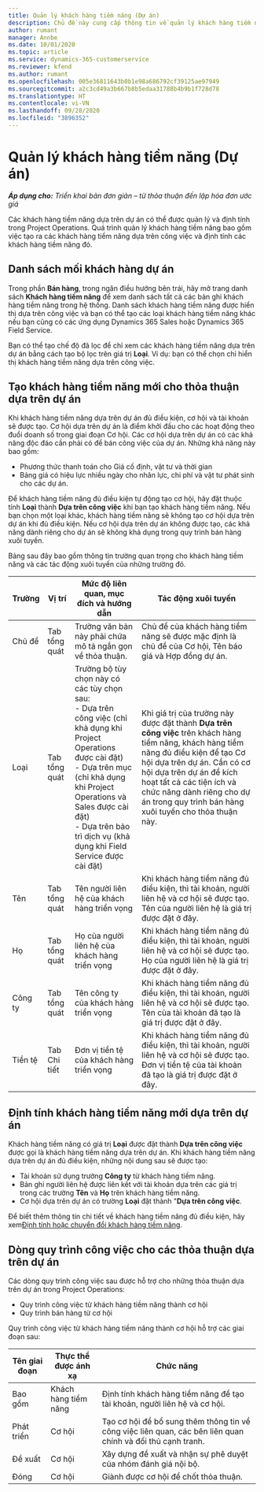 ```yaml
---
title: Quản lý khách hàng tiềm năng (Dự án)
description: Chủ đề này cung cấp thông tin về quản lý khách hàng tiềm năng dựa trên dự án (dự án).
author: rumant
manager: Annbe
ms.date: 10/01/2020
ms.topic: article
ms.service: dynamics-365-customerservice
ms.reviewer: kfend
ms.author: rumant
ms.openlocfilehash: 005e36811643b0b1e98a686792cf39125ae97949
ms.sourcegitcommit: a2c3cd49a3b667b8b5edaa31788b4b9b1f728d78
ms.translationtype: HT
ms.contentlocale: vi-VN
ms.lasthandoff: 09/28/2020
ms.locfileid: "3896352"
---
```

# <a name="manage-leads-pro"></a>Quản lý khách hàng tiềm năng (Dự án)

_**Áp dụng cho:** Triển khai bản đơn giản – từ thỏa thuận đến lập hóa đơn ước giá_

Các khách hàng tiềm năng dựa trên dự án có thể được quản lý và định tính trong Project Operations. Quá trình quản lý khách hàng tiềm năng bao gồm việc tạo ra các khách hàng tiềm năng dựa trên công việc và định tính các khách hàng tiềm năng đó. 

## <a name="list-of-project-sales-leads"></a>Danh sách mối khách hàng dự án

Trong phần **Bán hàng**, trong ngăn điều hướng bên trái, hãy mở trang danh sách **Khách hàng tiềm năng** để xem danh sách tất cả các bản ghi khách hàng tiềm năng trong hệ thống. Danh sách khách hàng tiềm năng được hiển thị dựa trên công việc và bạn có thể tạo các loại khách hàng tiềm năng khác nếu bạn cũng có các ứng dụng Dynamics 365 Sales hoặc Dynamics 365 Field Service.

Bạn có thể tạo chế độ đã lọc để chỉ xem các khách hàng tiềm năng dựa trên dự án bằng cách tạo bộ lọc trên giá trị **Loại**. Ví dụ: bạn có thể chọn chỉ hiển thị khách hàng tiềm năng dựa trên công việc.

## <a name="creating-a-new-lead-for-a-project-based-deal"></a>Tạo khách hàng tiềm năng mới cho thỏa thuận dựa trên dự án

Khi khách hàng tiềm năng dựa trên dự án đủ điều kiện, cơ hội và tài khoản sẽ được tạo. Cơ hội dựa trên dự án là điểm khởi đầu cho các hoạt động theo đuổi doanh số trong giai đoạn Cơ hội. Các cơ hội dựa trên dự án có các khả năng độc đáo cần phải có để bán công việc của dự án. Những khả năng này bao gồm:

- Phương thức thanh toán cho Giá cố định, vật tư và thời gian
- Bảng giá có hiệu lực nhiều ngày cho nhân lực, chi phí và vật tư phát sinh cho các dự án.

Để khách hàng tiềm năng đủ điều kiện tự động tạo cơ hội, hãy đặt thuộc tính **Loại** thành **Dựa trên công việc** khi bạn tạo khách hàng tiềm năng. Nếu bạn chọn một loại khác, khách hàng tiềm năng sẽ không tạo cơ hội dựa trên dự án khi đủ điều kiện. Nếu cơ hội dựa trên dự án không được tạo, các khả năng dành riêng cho dự án sẽ không khả dụng trong quy trình bán hàng xuôi tuyến.

Bảng sau đây bao gồm thông tin trường quan trọng cho khách hàng tiềm năng và các tác động xuôi tuyến của những trường đó.

| **Trường** | **Vị trí** | **Mức độ liên quan, mục đích và hướng dẫn** | **Tác động xuôi tuyến** |
| --- | --- | --- | --- |
| Chủ đề | Tab tổng quát | Trường văn bản này phải chứa mô tả ngắn gọn về thỏa thuận. | Chủ đề của khách hàng tiềm năng sẽ được mặc định là chủ đề của Cơ hội, Tên báo giá và Hợp đồng dự án. |
| Loại | Tab tổng quát | Trường bộ tùy chọn này có các tùy chọn sau:</br>- Dựa trên công việc (chỉ khả dụng khi Project Operations được cài đặt)</br>- Dựa trên mục (chỉ khả dụng khi Project Operations và Sales được cài đặt)</br>- Dựa trên bảo trì dịch vụ (khả dụng khi Field Service được cài đặt) | Khi giá trị của trường này được đặt thành **Dựa trên công việc** trên khách hàng tiềm năng, khách hàng tiềm năng đủ điều kiện để tạo Cơ hội dựa trên dự án. Cần có cơ hội dựa trên dự án để kích hoạt tất cả các tiện ích và chức năng dành riêng cho dự án trong quy trình bán hàng xuôi tuyến cho thỏa thuận này. |
| Tên | Tab tổng quát | Tên người liên hệ của khách hàng triển vọng | Khi khách hàng tiềm năng đủ điều kiện, thì tài khoản, người liên hệ và cơ hội sẽ được tạo. Tên của người liên hệ là giá trị được đặt ở đây. |
| Họ | Tab tổng quát | Họ của người liên hệ của khách hàng triển vọng | Khi khách hàng tiềm năng đủ điều kiện, thì tài khoản, người liên hệ và cơ hội sẽ được tạo. Họ của người liên hệ là giá trị được đặt ở đây. |
| Công ty | Tab tổng quát | Tên công ty của khách hàng triển vọng | Khi khách hàng tiềm năng đủ điều kiện, thì tài khoản, người liên hệ và cơ hội sẽ được tạo. Tên của tài khoản đã tạo là giá trị được đặt ở đây. |
| Tiền tệ | Tab Chi tiết | Đơn vị tiền tệ của khách hàng triển vọng | Khi khách hàng tiềm năng đủ điều kiện, thì tài khoản, người liên hệ và cơ hội sẽ được tạo. Đơn vị tiền tệ của tài khoản đã tạo là giá trị được đặt ở đây. |

## <a name="qualify-a-new-project-based-lead"></a>Định tính khách hàng tiềm năng mới dựa trên dự án

Khách hàng tiềm năng có giá trị **Loại** được đặt thành **Dựa trên công việc** được gọi là khách hàng tiềm năng dựa trên dự án. Khi khách hàng tiềm năng dựa trên dự án đủ điều kiện, những nội dung sau sẽ được tạo:

- Tài khoản sử dụng trường **Công ty** từ khách hàng tiềm năng.
- Bản ghi người liên hệ được liên kết với tài khoản dựa trên các giá trị trong các trường **Tên** và **Họ** trên khách hàng tiềm năng.
- Cơ hội dựa trên dự án có trường **Loại** đặt thành &quot;**Dựa trên công việc**.

Để biết thêm thông tin chi tiết về khách hàng tiềm năng đủ điều kiện, hãy xem[Định tính hoặc chuyển đổi khách hàng tiềm năng](https://docs.microsoft.com/dynamics365/sales-enterprise/qualify-lead-convert-opportunity-sales).

## <a name="business-process-flow-for-project-based-deals"></a>Dòng quy trình công việc cho các thỏa thuận dựa trên dự án

Các dòng quy trình công việc sau được hỗ trợ cho những thỏa thuận dựa trên dự án trong Project Operations:

- Quy trình công việc từ khách hàng tiềm năng thành cơ hội
- Quy trình bán hàng từ cơ hội

Quy trình công việc từ khách hàng tiềm năng thành cơ hội hỗ trợ các giai đoạn sau:

| Tên giai đoạn | Thực thể được ánh xạ | Chức năng |
| --- | --- | --- |
| Bao gồm | Khách hàng tiềm năng | Định tính khách hàng tiềm năng để tạo tài khoản, người liên hệ và cơ hội. |
| Phát triển | Cơ hội | Tạo cơ hội để bổ sung thêm thông tin về công việc liên quan, các bên liên quan chính và đối thủ cạnh tranh. |
| Đề xuất | Cơ hội | Xây dựng đề xuất và nhận sự phê duyệt của nhóm đánh giá nội bộ. |
| Đóng | Cơ hội | Giành được cơ hội để chốt thỏa thuận. |
